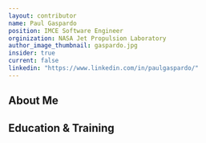```yaml
---
layout: contributor
name: Paul Gaspardo
position: IMCE Software Engineer
orginization: NASA Jet Propulsion Laboratory
author_image_thumbnail: gaspardo.jpg
insider: true
current: false
linkedin: "https://www.linkedin.com/in/paulgaspardo/"
---
```


## About Me

## Education & Training
